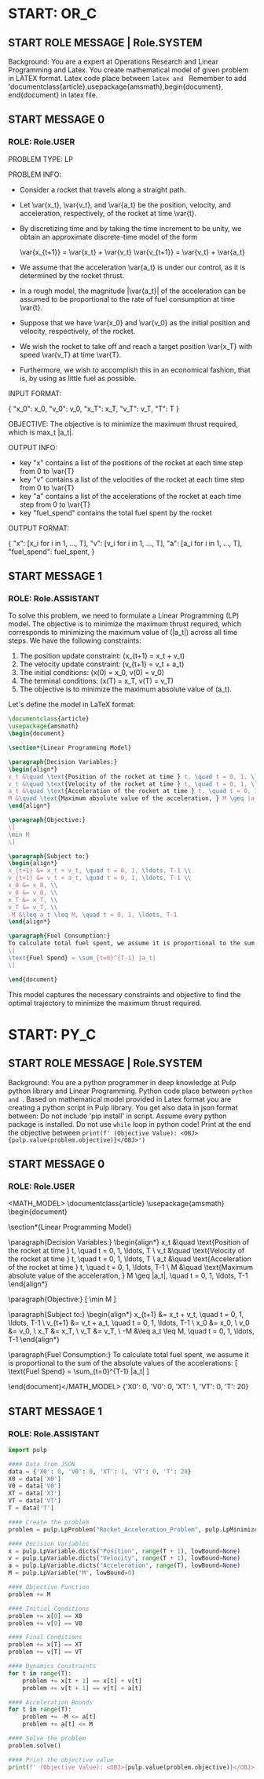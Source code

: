 # START: OR_C 
## START ROLE MESSAGE | Role.SYSTEM 
Background: You are a expert at Operations Research and Linear Programming and Latex. You create mathematical model of given problem in LATEX format. Latex code place between ```latex and ``` Remember to add 'documentclass{article},usepackage{amsmath},begin{document}, end{document} in latex file. 
## START MESSAGE 0 
### ROLE: Role.USER
<DESCRIPTION>
PROBLEM TYPE: LP

PROBLEM INFO: 

- Consider a rocket that travels along a straight path. 
- Let \var{x_t}, \var{v_t}, and \var{a_t} be the position, velocity, and acceleration, respectively, of the rocket at time \var{t}.
- By discretizing time and by taking the time increment to be unity, we obtain an approximate discrete-time model of the form 
    
    \var{x_{t+1}} = \var{x_t} + \var{v_t}
    \var{v_{t+1}} = \var{v_t} + \var{a_t}

- We assume that the acceleration \var{a_t} is under our control, as it is determined by the rocket thrust.
- In a rough model, the magnitude |\var{a_t}| of the accelera­tion can be assumed to be proportional to the rate of fuel consumption at time \var{t}.
- Suppose that we have \var{x_0} and \var{v_0} as the initial position and velocity, respectively, of the rocket.
- We wish the rocket to take off and reach a target position \var{x_T} with speed \var{v_T} at time \var{T}.
- Furthermore, we wish to accomplish this in an economical fashion, that is, by using as little fuel as possible.


INPUT FORMAT: 

{
    "x_0": x_0,
    "v_0": v_0,
    "x_T": x_T,
    "v_T": v_T,
    "T": T
}

OBJECTIVE: The objective is to minimize the maximum thrust required, which is max_t |a_t|. 

OUTPUT INFO:

- key "x" contains a list of the positions of the rocket at each time step from 0 to \var{T}
- key "v" contains a list of the velocities of the rocket at each time step from 0 to \var{T}
- key "a" contains a list of the accelerations of the rocket at each time step from 0 to \var{T}
- key "fuel_spend" contains the total fuel spent by the rocket

OUTPUT FORMAT:

{
    "x": [x_i for i in 1, ..., T],
    "v": [v_i for i in 1, ..., T],
    "a": [a_i for i in 1, ..., T],
    "fuel_spend": fuel_spent,
}


</DESCRIPTION>


## START MESSAGE 1 
### ROLE: Role.ASSISTANT
To solve this problem, we need to formulate a Linear Programming (LP) model. The objective is to minimize the maximum thrust required, which corresponds to minimizing the maximum value of \(|a_t|\) across all time steps. We have the following constraints:

1. The position update constraint: \(x_{t+1} = x_t + v_t\)
2. The velocity update constraint: \(v_{t+1} = v_t + a_t\)
3. The initial conditions: \(x(0) = x_0, v(0) = v_0\)
4. The terminal conditions: \(x(T) = x_T, v(T) = v_T\)
5. The objective is to minimize the maximum absolute value of \(a_t\).

Let's define the model in LaTeX format:

```latex
\documentclass{article}
\usepackage{amsmath}
\begin{document}

\section*{Linear Programming Model}

\paragraph{Decision Variables:}
\begin{align*}
x_t &\quad \text{Position of the rocket at time } t, \quad t = 0, 1, \ldots, T \\
v_t &\quad \text{Velocity of the rocket at time } t, \quad t = 0, 1, \ldots, T \\
a_t &\quad \text{Acceleration of the rocket at time } t, \quad t = 0, 1, \ldots, T-1 \\
M &\quad \text{Maximum absolute value of the acceleration, } M \geq |a_t|, \quad t = 0, 1, \ldots, T-1
\end{align*}

\paragraph{Objective:}
\[
\min M
\]

\paragraph{Subject to:}
\begin{align*}
x_{t+1} &= x_t + v_t, \quad t = 0, 1, \ldots, T-1 \\
v_{t+1} &= v_t + a_t, \quad t = 0, 1, \ldots, T-1 \\
x_0 &= x_0, \\
v_0 &= v_0, \\
x_T &= x_T, \\
v_T &= v_T, \\
-M &\leq a_t \leq M, \quad t = 0, 1, \ldots, T-1
\end{align*}

\paragraph{Fuel Consumption:}
To calculate total fuel spent, we assume it is proportional to the sum of the absolute values of the accelerations:
\[
\text{Fuel Spend} = \sum_{t=0}^{T-1} |a_t|
\]

\end{document}
```

This model captures the necessary constraints and objective to find the optimal trajectory to minimize the maximum thrust required.

# START: PY_C 
## START ROLE MESSAGE | Role.SYSTEM 
Background: You are a python programmer in deep knowledge at Pulp python library and Linear Programming. Python code place between ```python and ```. Based on mathematical model provided in Latex format you are creating a python script in Pulp library. You get also data in json format between: <DATA></DATA> Do not include 'pip install' in script. Assume every python package is installed. Do not use `while` loop in python code! Print at the end the objective between <OBJ></OBJ> `print(f' (Objective Value): <OBJ>{pulp.value(problem.objective)}</OBJ>')` 
## START MESSAGE 0 
### ROLE: Role.USER
<MATH_MODEL>
\documentclass{article}
\usepackage{amsmath}
\begin{document}

\section*{Linear Programming Model}

\paragraph{Decision Variables:}
\begin{align*}
x_t &\quad \text{Position of the rocket at time } t, \quad t = 0, 1, \ldots, T \\
v_t &\quad \text{Velocity of the rocket at time } t, \quad t = 0, 1, \ldots, T \\
a_t &\quad \text{Acceleration of the rocket at time } t, \quad t = 0, 1, \ldots, T-1 \\
M &\quad \text{Maximum absolute value of the acceleration, } M \geq |a_t|, \quad t = 0, 1, \ldots, T-1
\end{align*}

\paragraph{Objective:}
\[
\min M
\]

\paragraph{Subject to:}
\begin{align*}
x_{t+1} &= x_t + v_t, \quad t = 0, 1, \ldots, T-1 \\
v_{t+1} &= v_t + a_t, \quad t = 0, 1, \ldots, T-1 \\
x_0 &= x_0, \\
v_0 &= v_0, \\
x_T &= x_T, \\
v_T &= v_T, \\
-M &\leq a_t \leq M, \quad t = 0, 1, \ldots, T-1
\end{align*}

\paragraph{Fuel Consumption:}
To calculate total fuel spent, we assume it is proportional to the sum of the absolute values of the accelerations:
\[
\text{Fuel Spend} = \sum_{t=0}^{T-1} |a_t|
\]

\end{document}</MATH_MODEL>
<DATA>
{'X0': 0, 'V0': 0, 'XT': 1, 'VT': 0, 'T': 20}</DATA>


## START MESSAGE 1 
### ROLE: Role.ASSISTANT
```python
import pulp

#### Data from JSON
data = {'X0': 0, 'V0': 0, 'XT': 1, 'VT': 0, 'T': 20}
X0 = data['X0']
V0 = data['V0']
XT = data['XT']
VT = data['VT']
T = data['T']

#### Create the problem
problem = pulp.LpProblem("Rocket_Acceleration_Problem", pulp.LpMinimize)

#### Decision Variables
x = pulp.LpVariable.dicts("Position", range(T + 1), lowBound=None)
v = pulp.LpVariable.dicts("Velocity", range(T + 1), lowBound=None)
a = pulp.LpVariable.dicts("Acceleration", range(T), lowBound=None)
M = pulp.LpVariable("M", lowBound=0)

#### Objective Function
problem += M

#### Initial Conditions
problem += x[0] == X0
problem += v[0] == V0

#### Final Conditions
problem += x[T] == XT
problem += v[T] == VT

#### Dynamics Constraints
for t in range(T):
    problem += x[t + 1] == x[t] + v[t]
    problem += v[t + 1] == v[t] + a[t]

#### Acceleration Bounds
for t in range(T):
    problem += -M <= a[t]
    problem += a[t] <= M

#### Solve the problem
problem.solve()

#### Print the objective value
print(f' (Objective Value): <OBJ>{pulp.value(problem.objective)}</OBJ>')
```

